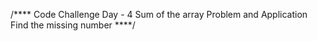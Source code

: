 /****
    Code Challenge
Day - 4
Sum of the array Problem and Application Find the missing number
****/
